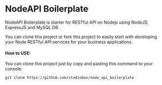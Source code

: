<h1>NodeAPI Boilerplate</h1>

<p>NodeAPI Boilerplate is starter for RESTful API on Nodejs using NodeJS, ExpressJS and MySQL DB.</p>

<p>You can clone this project or fork this project to easily start with developing your Node RESTful API services for your business applications.</p>

<h4>How to USE:</h4>

<p>You can clone this project just by copy and pasting this command to your console:</p>

<p><code>git clone https://github.com/studiobox/node_api_boilerplate</code></p>